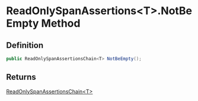 # ReadOnlySpanAssertions&lt;T&gt;.NotBeEmpty Method
## Definition

```c#
public ReadOnlySpanAssertionsChain<T> NotBeEmpty();
```

## Returns

[ReadOnlySpanAssertionsChain&lt;T&gt;](MrKWatkins.Assertions.ReadOnlySpanAssertionsChain-1.md)
